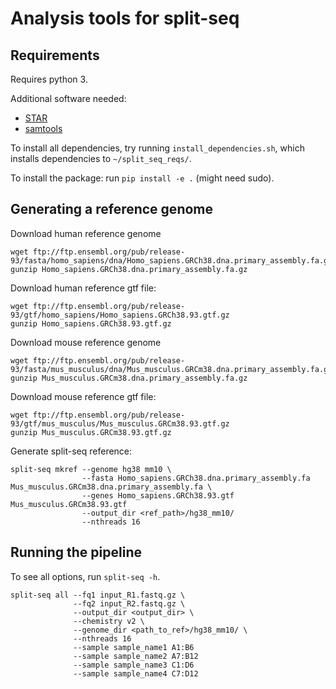 # Analysis tools for split-seq

## Requirements

Requires python 3.

Additional software needed:

- [STAR](https://github.com/alexdobin/STAR)
- [samtools](https://github.com/samtools/samtools)

To install all dependencies, try running `install_dependencies.sh`, which installs dependencies to `~/split_seq_reqs/`.

To install the package: run `pip install -e .` (might need sudo).

## Generating a reference genome
Download human reference genome<br>
~~~~
wget ftp://ftp.ensembl.org/pub/release-93/fasta/homo_sapiens/dna/Homo_sapiens.GRCh38.dna.primary_assembly.fa.gz
gunzip Homo_sapiens.GRCh38.dna.primary_assembly.fa.gz
~~~~
Download human reference gtf file:<br>
~~~~
wget ftp://ftp.ensembl.org/pub/release-93/gtf/homo_sapiens/Homo_sapiens.GRCh38.93.gtf.gz
gunzip Homo_sapiens.GRCh38.93.gtf.gz
~~~~
Download mouse reference genome<br>
~~~~
wget ftp://ftp.ensembl.org/pub/release-93/fasta/mus_musculus/dna/Mus_musculus.GRCm38.dna.primary_assembly.fa.gz
gunzip Mus_musculus.GRCm38.dna.primary_assembly.fa.gz
~~~~

Download mouse reference gtf file:<br>
~~~~
wget ftp://ftp.ensembl.org/pub/release-93/gtf/mus_musculus/Mus_musculus.GRCm38.93.gtf.gz
gunzip Mus_musculus.GRCm38.93.gtf.gz
~~~~

Generate split-seq reference:
~~~~
split-seq mkref --genome hg38 mm10 \
                --fasta Homo_sapiens.GRCh38.dna.primary_assembly.fa Mus_musculus.GRCm38.dna.primary_assembly.fa \
                --genes Homo_sapiens.GRCh38.93.gtf Mus_musculus.GRCm38.93.gtf 
                --output_dir <ref_path>/hg38_mm10/ 
                --nthreads 16
~~~~


## Running the pipeline

To see all options, run `split-seq -h`.
~~~~
split-seq all --fq1 input_R1.fastq.gz \
              --fq2 input_R2.fastq.gz \
              --output_dir <output_dir> \
              --chemistry v2 \
              --genome_dir <path_to_ref>/hg38_mm10/ \
              --nthreads 16
              --sample sample_name1 A1:B6
              --sample sample_name2 A7:B12
              --sample sample_name3 C1:D6
              --sample sample_name4 C7:D12
~~~~
